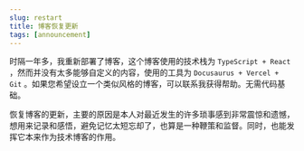 ```yaml
---
slug: restart
title: 博客恢复更新
tags: [announcement]
---
```


时隔一年多，我重新部署了博客，这个博客使用的技术栈为 ``TypeScript + React`` ，然而并没有太多能够自定义的内容，使用的工具为 ``Docusaurus + Vercel + Git`` 。如果您希望设立一个类似风格的博客，可以联系我获得帮助。无需代码基础。

恢复博客的更新，主要的原因是本人对最近发生的许多琐事感到非常震惊和遗憾，想用来记录和感悟，避免记忆太短忘却了，也算是一种鞭策和监督。同时，也能发挥它本来作为技术博客的作用。